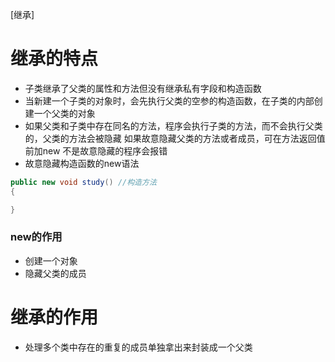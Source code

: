 [继承]
# 继承的特点
* 子类继承了父类的属性和方法但没有继承私有字段和构造函数
* 当新建一个子类的对象时，会先执行父类的空参的构造函数，在子类的内部创建一个父类的对象
* 如果父类和子类中存在同名的方法，程序会执行子类的方法，而不会执行父类的，父类的方法会被隐藏
如果故意隐藏父类的方法或者成员，可在方法返回值前加new  不是故意隐藏的程序会报错
* 故意隐藏构造函数的new语法
``` c#
public new void study() //构造方法
{

}
```
### new的作用
* 创建一个对象
* 隐藏父类的成员

# 继承的作用
* 处理多个类中存在的重复的成员单独拿出来封装成一个父类

